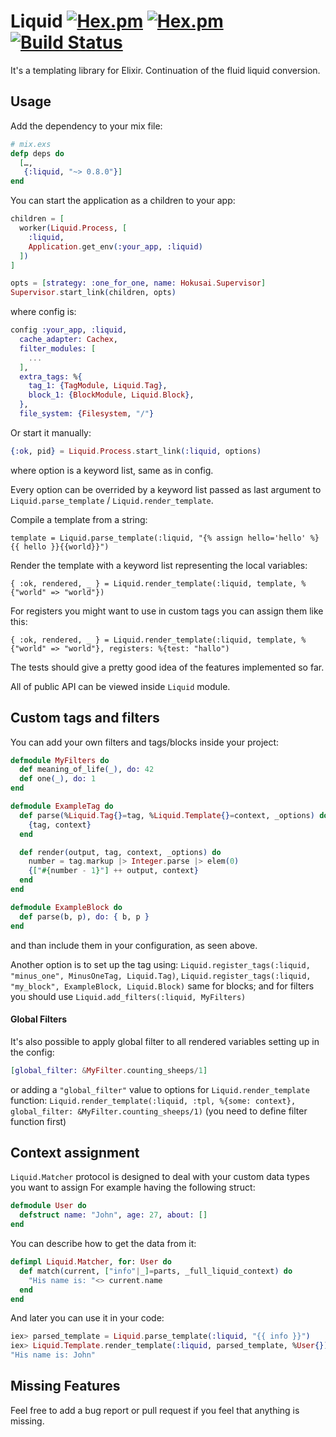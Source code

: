 # Liquid [![Hex.pm](https://img.shields.io/hexpm/v/liquid.svg)](https://hex.pm/packages/liquid) [![Hex.pm](https://img.shields.io/hexpm/dt/liquid.svg)](https://hex.pm/packages/liquid) [![Build Status](https://travis-ci.org/bettyblocks/liquid-elixir.svg?branch=master)](https://travis-ci.org/bettyblocks/liquid-elixir)

It's a templating library for Elixir.
Continuation of the fluid liquid conversion.

## Usage

Add the dependency to your mix file:

``` elixir
# mix.exs
defp deps do
  […,
   {:liquid, "~> 0.8.0"}]
end
```

You can start the application as a children to your app:

```elixir
children = [
  worker(Liquid.Process, [
    :liquid,
    Application.get_env(:your_app, :liquid)
  ])
]

opts = [strategy: :one_for_one, name: Hokusai.Supervisor]
Supervisor.start_link(children, opts)
```

where config is:

```elixir
config :your_app, :liquid,
  cache_adapter: Cachex,
  filter_modules: [
    ...
  ],
  extra_tags: %{
    tag_1: {TagModule, Liquid.Tag},
    block_1: {BlockModule, Liquid.Block},
  },
  file_system: {Filesystem, "/"}
```

Or start it manually:

``` elixir
{:ok, pid} = Liquid.Process.start_link(:liquid, options)
```

where option is a keyword list, same as in config.

Every option can be overrided by a keyword list passed as last argument to `Liquid.parse_template` / `Liquid.render_template`.

Compile a template from a string:

`template = Liquid.parse_template(:liquid, "{% assign hello='hello' %}{{ hello }}{{world}}")`

Render the template with a keyword list representing the local variables:

`{ :ok, rendered, _ } = Liquid.render_template(:liquid, template, %{"world" => "world"})`

For registers you might want to use in custom tags you can assign them like this:

`{ :ok, rendered, _ } = Liquid.render_template(:liquid, template, %{"world" => "world"}, registers: %{test: "hallo")`

The tests should give a pretty good idea of the features implemented so far.

All of public API can be viewed inside `Liquid` module.

## Custom tags and filters

You can add your own filters and tags/blocks inside your project:

``` elixir
defmodule MyFilters do
  def meaning_of_life(_), do: 42
  def one(_), do: 1
end

defmodule ExampleTag do
  def parse(%Liquid.Tag{}=tag, %Liquid.Template{}=context, _options) do
    {tag, context}
  end

  def render(output, tag, context, _options) do
    number = tag.markup |> Integer.parse |> elem(0)
    {["#{number - 1}"] ++ output, context}
  end
end

defmodule ExampleBlock do
  def parse(b, p), do: { b, p }
end
```

and than include them in your configuration, as seen above.

Another option is to set up the tag using:
`Liquid.register_tags(:liquid, "minus_one", MinusOneTag, Liquid.Tag)`,
`Liquid.register_tags(:liquid, "my_block", ExampleBlock, Liquid.Block)` same for blocks;
and for filters you should use
`Liquid.add_filters(:liquid, MyFilters)`

#### Global Filters
It's also possible to apply global filter to all rendered variables setting up in the config:
``` elixir
[global_filter: &MyFilter.counting_sheeps/1]
```
or adding a `"global_filter"` value to options for `Liquid.render_template` function:
`Liquid.render_template(:liquid, :tpl, %{some: context}, global_filter: &MyFilter.counting_sheeps/1)` (you need to define filter function first)


## Context assignment

`Liquid.Matcher` protocol is designed to deal with your custom data types you want to assign
For example having the following struct:
``` elixir
defmodule User do
  defstruct name: "John", age: 27, about: []
end
```
You can describe how to get the data from it:
``` elixir
defimpl Liquid.Matcher, for: User do
  def match(current, ["info"|_]=parts, _full_liquid_context) do
    "His name is: "<> current.name
  end
end
```
And later you can use it in your code:
``` elixir
iex> parsed_template = Liquid.parse_template(:liquid, "{{ info }}")
iex> Liquid.Template.render_template(:liquid, parsed_template, %User{}) |> elem(1)
"His name is: John"
```

## Missing Features

Feel free to add a bug report or pull request if you feel that anything is missing.
